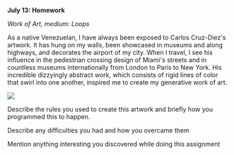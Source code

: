 **July 13: Homework**

*Work of Art, medium: Loops*

As a native Venezuelan, I have always been exposed to Carlos Cruz-Diez's artwork. It has hung on my walls, been showcased in museums and along highways, and decorates the airport of my city. When I travel, I see his influence in the pedestrian crossing design of Miami's streets and in countless museums internationally from London to Paris to New York. His incredible dizzyingly abstract work, which consists of rigid lines of color that swirl into one another, inspired me to create my generative work of art.

![](.JPG)


Describe the rules you used to create this artwork and briefly how you programmed this to happen.


Describe any difficulties you had and how you overcame them


Mention anything interesting you discovered while doing this assignment
